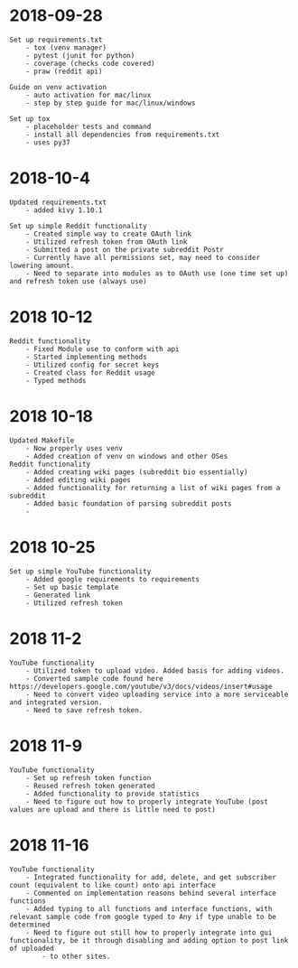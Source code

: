 # 2018-09-28
    Set up requirements.txt
        - tox (venv manager)
        - pytest (junit for python)
        - coverage (checks code covered)
        - praw (reddit api)

    Guide on venv activation
        - auto activation for mac/linux
        - step by step guide for mac/linux/windows

    Set up tox
        - placeholder tests and command
        - install all dependencies from requirements.txt
        - uses py37

# 2018-10-4
    Updated requirements.txt
        - added kivy 1.10.1

    Set up simple Reddit functionality
        - Created simple way to create OAuth link
        - Utilized refresh token from OAuth link
        - Submitted a post on the private subreddit Postr
        - Currently have all permissions set, may need to consider lowering amount.
        - Need to separate into modules as to OAuth use (one time set up) and refresh token use (always use)

# 2018 10-12
    Reddit functionality
        - Fixed Module use to conform with api
        - Started implementing methods
        - Utilized config for secret keys
        - Created class for Reddit usage
        - Typed methods

# 2018 10-18
	Updated Makefile
		- Now properly uses venv
		- Added creation of venv on windows and other OSes
	Reddit functionality
		- Added creating wiki pages (subreddit bio essentially)
		- Added editing wiki pages
		- Added functionality for returning a list of wiki pages from a subreddit
		- Added basic foundation of parsing subreddit posts
		-

# 2018 10-25
	Set up simple YouTube functionality
		- Added google requirements to requirements
		- Set up basic template
		- Generated link
		- Utilized refresh token

# 2018 11-2
	YouTube functionality
		- Utilized token to upload video. Added basis for adding videos.
		- Converted sample code found here https://developers.google.com/youtube/v3/docs/videos/insert#usage
		- Need to convert video uploading service into a more serviceable and integrated version.
		- Need to save refresh token.

# 2018 11-9
	YouTube functionality
		- Set up refresh token function
		- Reused refresh token generated
		- Added functionality to provide statistics
		- Need to figure out how to properly integrate YouTube (post values are upload and there is little need to post)

# 2018 11-16
	YouTube functionality
		- Integrated functionality for add, delete, and get subscriber count (equivalent to like count) onto api interface
		- Commented on implementation reasons behind several interface functions
		- Added typing to all functions and interface functions, with relevant sample code from google typed to Any if type unable to be determined
		- Need to figure out still how to properly integrate into gui functionality, be it through disabling and adding option to post link of uploaded
			- to other sites.
